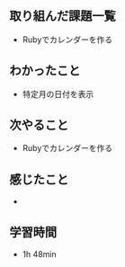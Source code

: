 ## 取り組んだ課題一覧
- Rubyでカレンダーを作る
## わかったこと
- 特定月の日付を表示
## 次やること
- Rubyでカレンダーを作る
## 感じたこと
- 
## 学習時間
- 1h 48min
